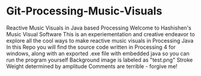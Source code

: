 # Git-Processing-Music-Visuals
 Reactive Music Visuals in Java based Processing
Welcome to Hashishen's Music Visual Software
This is an experiementation and creative endeavor to explore all the cool ways to make reactive music visuals in Processing Java
In this Repo you will find the source code written in Processing 4 for windows, along with an exported .exe file with embedded java so you can run the program yourself
Background image is labeled as "test.png" 
Stroke Weight determined by amplitude
Comments are terrible - forgive me!
